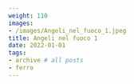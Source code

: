 ```yaml
---
weight: 110
images:
- /images/Angeli_nel_fuoco_1.jpeg
title: Angeli nel fuoco 1
date: 2022-01-01
tags:
- archive # all posts
- ferro
---
```

